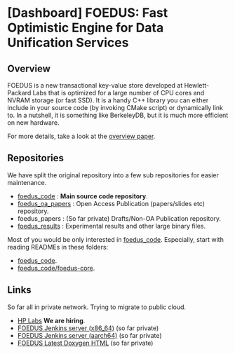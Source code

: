 [Dashboard] FOEDUS: Fast Optimistic Engine for Data Unification Services
=================================

Overview
--------
FOEDUS is a new transactional key-value store developed at Hewlett-Packard Labs that is optimized
for a large number of CPU cores and NVRAM storage (or fast SSD). It is a handy C++ library you can
either include in your source code (by invoking CMake script) or dynamically link to.
In a nutshell, it is something like BerkeleyDB, but it is much more efficient on new hardware.

For more details, take a look at the [overview paper](http://www.hpl.hp.com/techreports/2015/HPL-2015-37.html).

Repositories
--------
We have split the original repository into a few sub repositories for easier maintenance.

* [foedus_code](https://github.com/hkimura/foedus_code) : **Main source code repository**.
* [foedus_oa_papers](https://github.com/hkimura/foedus_oa_papers) : Open Access Publication (papers/slides etc) repository.
* foedus_papers : (So far private) Drafts/Non-OA Publication repository.
* [foedus_results](https://github.com/hkimura/foedus_results) : Experimental results and other large binary files.

Most of you would be only interested in [foedus_code](https://github.com/hkimura/foedus_code).
Especially, start with reading READMEs in these folders:

*  [foedus_code](https://github.com/hkimura/foedus_code).
*  [foedus_code/foedus-core](https://github.com/hkimura/foedus_code/foedus-core).

Links
--------
So far all in private network. Trying to migrate to public cloud.

* [HP Labs](http://www.hpl.hp.com/) **We are hiring**.
* [FOEDUS Jenkins server (x86_64)](http://243-1.bfc.hpl.hp.com:8080/) (so far private)
* [FOEDUS Jenkins server (aarch64)](http://ms01915-003.hpl.hp.com:8080/) (so far private)
* [FOEDUS Latest Doxygen HTML](http://243-1.bfc.hpl.hp.com:8080/job/foedus-develop-doxygen/doxygen/) (so far private)
